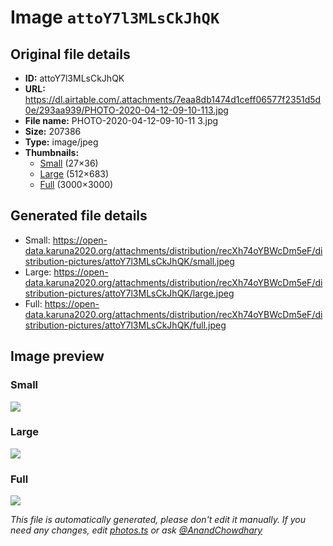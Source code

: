 # Image `attoY7l3MLsCkJhQK`

## Original file details

- **ID:** attoY7l3MLsCkJhQK
- **URL:** https://dl.airtable.com/.attachments/7eaa8db1474d1ceff06577f2351d5d0e/293aa939/PHOTO-2020-04-12-09-10-113.jpg
- **File name:** PHOTO-2020-04-12-09-10-11 3.jpg
- **Size:** 207386
- **Type:** image/jpeg
- **Thumbnails:**
  - [Small](https://dl.airtable.com/.attachmentThumbnails/79f3aec404f0abfcaa362e97f95e2717/50efb380) (27×36)
  - [Large](https://dl.airtable.com/.attachmentThumbnails/daebee2ca1696ebdf0f9701b5b9a9e4e/f32e3ba0) (512×683)
  - [Full](https://dl.airtable.com/.attachmentThumbnails/750b6cc455225f17203eb5fc2580fc24/d25a2c2d) (3000×3000)

## Generated file details

- Small: https://open-data.karuna2020.org/attachments/distribution/recXh74oYBWcDm5eF/distribution-pictures/attoY7l3MLsCkJhQK/small.jpeg
- Large: https://open-data.karuna2020.org/attachments/distribution/recXh74oYBWcDm5eF/distribution-pictures/attoY7l3MLsCkJhQK/large.jpeg
- Full: https://open-data.karuna2020.org/attachments/distribution/recXh74oYBWcDm5eF/distribution-pictures/attoY7l3MLsCkJhQK/full.jpeg

## Image preview

### Small

![](https://open-data.karuna2020.org/attachments/distribution/recXh74oYBWcDm5eF/distribution-pictures/attoY7l3MLsCkJhQK/small.jpeg)

### Large

![](https://open-data.karuna2020.org/attachments/distribution/recXh74oYBWcDm5eF/distribution-pictures/attoY7l3MLsCkJhQK/large.jpeg)

### Full

![](https://open-data.karuna2020.org/attachments/distribution/recXh74oYBWcDm5eF/distribution-pictures/attoY7l3MLsCkJhQK/full.jpeg)

_This file is automatically generated, please don't edit it manually. If you need any changes, edit [photos.ts](/photos.ts) or ask [@AnandChowdhary](https://github.com/AnandChowdhary)_
